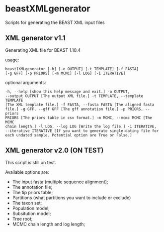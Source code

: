 # beastXMLgenerator

Scripts for generating the BEAST XML input files

## XML generator v1.1

Generating XML file for BEAST 1.10.4 
 
usage: 

<code>beast1XMLgenerator [-h] [-o OUTPUT] [-t TEMPLATE] [-f FASTA] [-g GFF] [-p PRIORS] [-m MCMC] [-l LOG] [-i ITERATIVE]</code>


optional arguments: 

<code>-h, --help                             [show this help message and exit.]
-o OUTPUT, --output OUTPUT             [The output XML file.]
-t TEMPLATE, --template TEMPLATE       [The XML template file.]
-f FASTA, --fasta FASTA                [The aligned fasta file.]
-g GFF, --gff GFF                      [The gff annotation file.]
-p PRIORS, --priors PRIORS             [The priors table in csv format.]
-m MCMC, --mcmc MCMC                   [The MCMC chain length.]
-l LOG, --log LOG                      [Write the log file.]
-i ITERATIVE, --iterative ITERATIVE    [If you want to generate single-dating file for each undated sample. Potential option are True or False.]</code> 


## XML generator v2.0 (ON TEST)
This script is still on test. 
 
Available options are:
- The input fasta (multiple sequence alignment);
- The annotation file; 
- The tip priors table;
- Partitions (what partitions you want to include or exclude)
- The taxon set;
- Population model;
- Subsitution model; 
- Tree root;
- MCMC chain length and log length;


